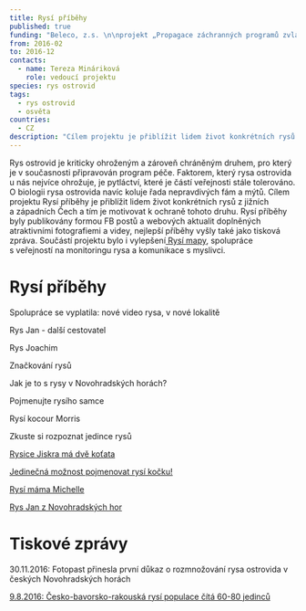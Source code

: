 ```yaml
---
title: Rysí příběhy
published: true
funding: "Beleco, z.s. \n\nprojekt „Propagace záchranných programů zvláště chráněných druhů v\_České republice“ financovaný Ministerstvem životního prostředí\n\n_Projekt byl finančně podpořen v\_grantovém řízení Ministerstva životního prostředí a\_nemusí vyjadřovat stanoviska Ministerstva životního prostředí._"
from: 2016-02
to: 2016-12
contacts:
  - name: Tereza Mináriková
    role: vedoucí projektu
species: rys ostrovid
tags:
  - rys ostrovid
  - osvěta
countries:
  - CZ
description: "Cílem projektu je přiblížit lidem život konkrétních rysů z\_jižních a\_západních Čech."
---
```

Rys ostrovid je kriticky ohroženým a zároveň chráněným druhem, pro který je v současnosti připravován program péče. Faktorem, který rysa ostrovida u nás nejvíce ohrožuje, je pytláctví, které je částí veřejnosti stále tolerováno. O biologii rysa ostrovida navíc koluje řada nepravdivých fám a mýtů. Cílem projektu Rysí příběhy je přiblížit lidem život konkrétních rysů z jižních a západních Čech a tím je motivovat k ochraně tohoto druhu. Rysí příběhy byly publikovány formou FB postů a webových aktualit doplněných atraktivními fotografiemi a videy, nejlepší příběhy vyšly také jako tisková zpráva. Součástí projektu bylo i vylepšení[ Rysí mapy](map.translynx.eu/), spolupráce s veřejností na monitoringu rysa a komunikace s myslivci.



# Rysí příběhy

Spolupráce se vyplatila: nové video rysa, v nové lokalitě

Rys Jan - další cestovatel 

Rys Joachim

Značkování rysů

Jak je to s rysy v Novohradských horách? 

Pojmenujte rysího samce 

Rysí kocour Morris

Zkuste si rozpoznat jedince rysů

[Rysice Jiskra má dvě koťata](/news/rysice-jiskra-má-dvě-koťata)

[Jedinečná možnost pojmenovat rysí kočku! ](/news/jedinečná-možnost-pojmenovat-rysí-kočku)

[Rysí máma Michelle](/news/rysí-máme-michelle)

[Rys Jan z Novohradských hor](/news/rys-jan-z-novohradských-hor)



# Tiskové zprávy

30.11.2016: Fotopast přinesla první důkaz o rozmnožování rysa ostrovida v českých Novohradských horách 

[9.8.2016: Česko-bavorsko-rakouská rysí populace čítá 60-80 jedinců](/news/česko-rakousko-bavorská-rysí-populace-čítá-60-80-jedinců)
